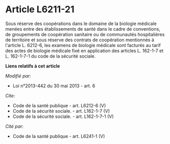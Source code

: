 # Article L6211-21

Sous réserve des coopérations dans le domaine de la biologie médicale menées entre des établissements de santé dans le cadre
de conventions, de groupements de coopération sanitaire ou de communautés hospitalières de territoire et sous réserve des
contrats de coopération mentionnés à l'article L. 6212-6, les examens de biologie médicale sont facturés au tarif des actes
de biologie médicale fixé en application des articles L. 162-1-7 et L. 162-1-7-1 du code de la sécurité sociale.

**Liens relatifs à cet article**

_Modifié par_:

  - Loi n°2013-442 du 30 mai 2013 - art. 6

_Cite_:

  - Code de la santé publique - art. L6212-6 (V)
  - Code de la sécurité sociale. - art. L162-1-7 (V)
  - Code de la sécurité sociale. - art. L162-1-7-1 (V)

_Cité par_:

  - Code de la santé publique - art. L6241-1 (V)
